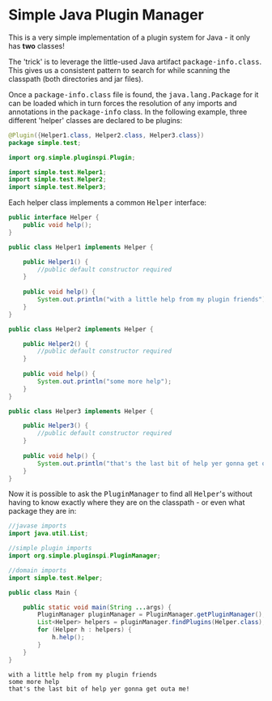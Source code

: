 Simple Java Plugin Manager
==========================

This is a very simple implementation of a plugin system for Java - it only has **two** classes!

The 'trick' is to leverage the little-used Java artifact
<tt>package-info.class</tt>. This gives us a consistent pattern to search for while scanning the classpath (both directories and jar files).

Once a <tt>package-info.class</tt> file is found, the <tt>java.lang.Package</tt> for it can be loaded which in turn forces the resolution of any imports and annotations in the <tt>package-info</tt> class. In the following example, three different 'helper' classes are declared to be plugins:

```java
@Plugin({Helper1.class, Helper2.class, Helper3.class})
package simple.test;

import org.simple.pluginspi.Plugin;

import simple.test.Helper1;
import simple.test.Helper2;
import simple.test.Helper3;
```
Each helper class implements a common <tt>Helper</tt> interface:

```java
public interface Helper {
    public void help();
}

public class Helper1 implements Helper {

    public Helper1() {
        //public default constructor required
    }
    
    public void help() {
        System.out.println("with a little help from my plugin friends");
    }
}

public class Helper2 implements Helper {

    public Helper2() {
        //public default constructor required
    }
    
    public void help() {
        System.out.println("some more help");
    }
}

public class Helper3 implements Helper {

    public Helper3() {
        //public default constructor required
    }
    
    public void help() {
        System.out.println("that's the last bit of help yer gonna get outa me!");
    }
}
```

Now it is possible to ask the <tt>PluginManager</tt> to find all <tt>Helper</tt>'s without having to know exactly where they are on the classpath - or even what package they are in:

```java
//javase imports
import java.util.List;

//simple plugin imports
import org.simple.pluginspi.PluginManager;

//domain imports
import simple.test.Helper;

public class Main {

    public static void main(String ...args) {
        PluginManager pluginManager = PluginManager.getPluginManager();
        List<Helper> helpers = pluginManager.findPlugins(Helper.class);
        for (Helper h : helpers) {
            h.help();
        }
    }
}
```
    with a little help from my plugin friends
    some more help
    that's the last bit of help yer gonna get outa me!
